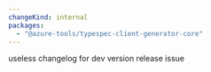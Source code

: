 ```yaml
---
changeKind: internal
packages:
  - "@azure-tools/typespec-client-generator-core"
---
```


useless changelog for dev version release issue